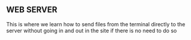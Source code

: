 ## WEB SERVER

This is where we learn how to send files from the terminal directly to the server without going in and out in the site if there is no need to do so
